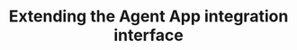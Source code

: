 ---
title: "Extending the Agent App integration interface"
desc: "Load a web page or an application right inside the LiveChat Agent App."
tagline: "Embed your service inside LiveChat Agent App"
color: "#46b776"
type: "agent-app"
menuTitle: Extending the Agent App integration interface
---